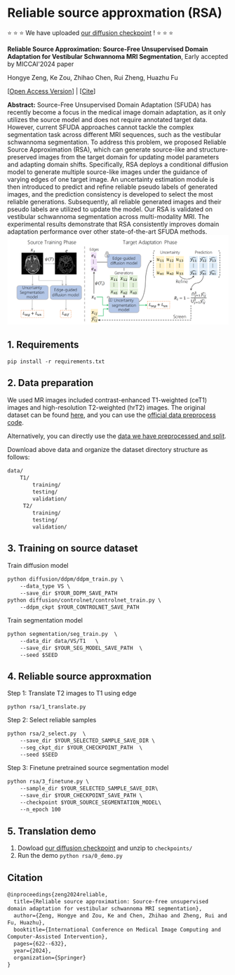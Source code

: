 # Reliable source approxmation (RSA)
⭐️ ⭐️ ⭐️ We have uploaded [our diffusion checkpoint](#5-translation-demo) ! ⭐️ ⭐️ ⭐️ 

**Reliable Source Approximation: Source-Free Unsupervised Domain Adaptation for Vestibular Schwannoma MRI Segmentation**, Early accepted by MICCAI'2024 paper

Hongye Zeng, Ke Zou, Zhihao Chen, Rui Zheng, Huazhu Fu

\[[Open Access Version](https://papers.miccai.org/miccai-2024/paper/2349_paper.pdf)\] | \[[Cite](#citation)\]

**Abstract:** Source-Free Unsupervised Domain Adaptation (SFUDA) has recently become a focus in the medical image domain adaptation, as it only utilizes the source model and does not require annotated target data. However, current SFUDA approaches cannot tackle the complex segmentation task across different MRI sequences, such as the vestibular schwannoma segmentation. To address this problem, we proposed Reliable Source Approximation (RSA), which can generate source-like and structure-preserved images from the target domain for updating model parameters and adapting domain shifts. Specifically, RSA deploys a conditional diffusion model to generate multiple source-like images under the guidance of varying edges of one target image. An uncertainty estimation module is then introduced to predict and refine reliable pseudo labels of generated images, and the prediction consistency is developed to select the most reliable generations. Subsequently, all reliable generated images and their pseudo labels are utilized to update the model. Our RSA is validated on vestibular schwannoma segmentation across multi-modality MRI.  The experimental results demonstrate that RSA consistently improves domain adaptation performance over other state-of-the-art SFUDA methods.
![Alt text](pics/RSA_flow.png)

## 1. Requirements
```
pip install -r requirements.txt
```

## 2. Data preparation
We used MR images included contrast-enhanced T1-weighted (ceT1) images and high-resolution T2-weighted (hrT2) images. The original dataset can be found [here](https://www.cancerimagingarchive.net/collection/vestibular-schwannoma-seg/), and you can use the [official data preprocess code](https://github.com/KCL-BMEIS/VS_Seg).

Alternatively, you can directly use the [data we have  preprocessed and split](https://drive.google.com/file/d/1eV_23hgthHMx7TK3H-_Q54rvF-oEwl8_/view?usp=sharing). 

Download above data and organize the dataset directory structure as follows:
```
data/
    T1/
        training/
        testing/
        validation/
     T2/
        training/
        testing/
        validation/
```

## 3. Training on source dataset
Train diffusion model
```
python diffusion/ddpm/ddpm_train.py \
    --data_type VS \
    --save_dir $YOUR_DDPM_SAVE_PATH
python diffusion/controlnet/controlnet_train.py \
    --ddpm_ckpt $YOUR_CONTROLNET_SAVE_PATH
```

Train segmentation model
```
python segmentation/seg_train.py  \
    --data_dir data/VS/T1   \
    --save_dir $YOUR_SEG_MODEL_SAVE_PATH  \ 
    --seed $SEED
```

## 4. Reliable source approxmation
Step 1: Translate T2 images to T1 using edge
```
python rsa/1_translate.py
```

Step 2: Select reliable samples
```
python rsa/2_select.py  \
    --save_dir $YOUR_SELECTED_SAMPLE_SAVE_DIR \
    --seg_ckpt_dir $YOUR_CHECKPOINT_PATH  \
    --seed $SEED
```

Step 3: Finetune pretrained source segmentation model
```
python rsa/3_finetune.py \
    --sample_dir $YOUR_SELECTED_SAMPLE_SAVE_DIR\
    --save_dir $YOUR_CHECKPOINT_SAVE_PATH \
    --checkpoint $YOUR_SOURCE_SEGMENTATION_MODEL\
    --n_epoch 100
```

## 5. Translation demo
1. Dowload [our diffusion checkpoint](https://drive.google.com/file/d/1TOd9Swfywk6qgwdbM3KX1f-09TcJXjEW/view?usp=sharing) and unzip to ```checkpoints/```
2. Run the demo ```python rsa/0_demo.py```


## Citation
```
@inproceedings{zeng2024reliable,
  title={Reliable source approximation: Source-free unsupervised domain adaptation for vestibular schwannoma MRI segmentation},
  author={Zeng, Hongye and Zou, Ke and Chen, Zhihao and Zheng, Rui and Fu, Huazhu},
  booktitle={International Conference on Medical Image Computing and Computer-Assisted Intervention},
  pages={622--632},
  year={2024},
  organization={Springer}
}
```

